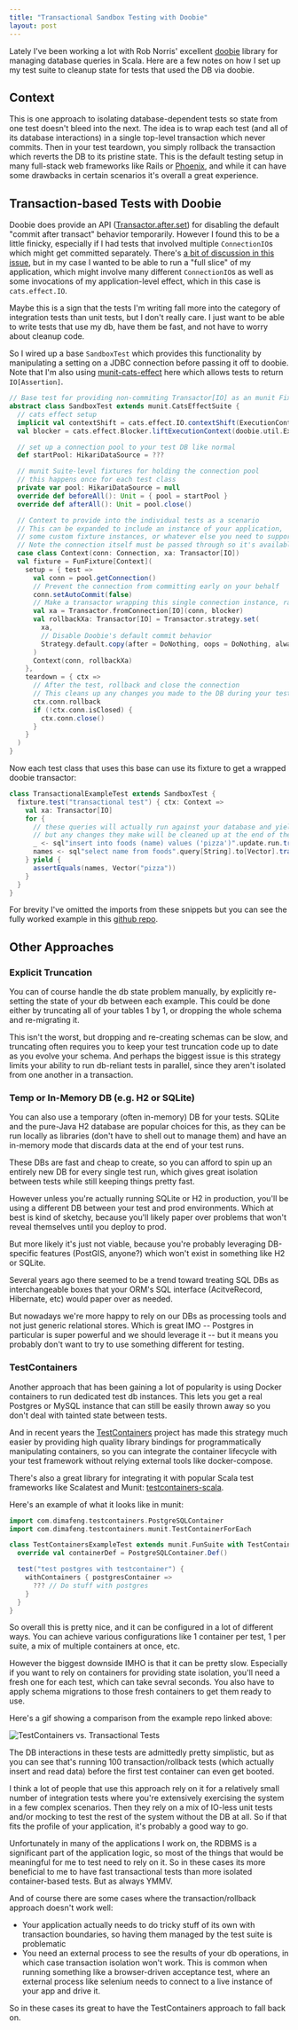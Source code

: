 ```yaml
---
title: "Transactional Sandbox Testing with Doobie"
layout: post
---
```


Lately I've been working a lot with Rob Norris' excellent [doobie](https://github.com/tpolecat/doobie) library for managing database queries in Scala. Here are a few notes on how I set up my test suite to cleanup state for tests that used the DB via doobie.

## Context

This is one approach to isolating database-dependent tests so state from one test doesn't bleed into the next. The idea is to wrap each test (and all of its database interactions) in a single top-level transaction which never commits. Then in your test teardown, you simply rollback the transaction which reverts the DB to its pristine state. This is the default testing setup in many full-stack web frameworks like Rails or [Phoenix](https://hexdocs.pm/ecto_sql/Ecto.Adapters.SQL.Sandbox.html), and while it can have some drawbacks in certain scenarios it's overall a great experience.

## Transaction-based Tests with Doobie

Doobie does provide an API ([Transactor.after.set](https://javadoc.io/doc/org.tpolecat/doobie-core_2.12/latest/doobie/util/transactor$$Transactor$.html)) for disabling the default "commit after transact" behavior temporarily. However I found this to be a little finicky, especially if I had tests that involved multiple `ConnectionIO`s which might get committed separately. There's [a bit of discussion in this issue](https://github.com/tpolecat/doobie/issues/535#issuecomment-311202214), but in my case I wanted to be able to run a "full slice" of my application, which might involve many different `ConnectionIO`s as well as some invocations of my application-level effect, which in this case is `cats.effect.IO`.

Maybe this is a sign that the tests I'm writing fall more into the category of integration tests than unit tests, but I don't really care. I just want to be able to write tests that use my db, have them be fast, and not have to worry about cleanup code.

So I wired up a base `SandboxTest` which provides this functionality by manipulating a setting on a JDBC connection before passing it off to doobie. Note that I'm also using [munit-cats-effect](https://github.com/typelevel/munit-cats-effect) here which allows tests to return `IO[Assertion]`.

```scala
// Base test for providing non-commiting Transactor[IO] as an munit Fixture
abstract class SandboxTest extends munit.CatsEffectSuite {
  // cats effect setup
  implicit val contextShift = cats.effect.IO.contextShift(ExecutionContext.global)
  val blocker = cats.effect.Blocker.liftExecutionContext(doobie.util.ExecutionContexts.synchronous)

  // set up a connection pool to your test DB like normal
  def startPool: HikariDataSource = ???

  // munit Suite-level fixtures for holding the connection pool
  // this happens once for each test class
  private var pool: HikariDataSource = null
  override def beforeAll(): Unit = { pool = startPool }
  override def afterAll(): Unit = pool.close()

  // Context to provide into the individual tests as a scenario
  // This can be expanded to include an instance of your application,
  // some custom fixture instances, or whatever else you need to support your test examples
  // Note the connection itself must be passed through so it's available in teardown
  case class Context(conn: Connection, xa: Transactor[IO])
  val fixture = FunFixture[Context](
    setup = { test =>
      val conn = pool.getConnection()
      // Prevent the connection from committing early on your behalf
      conn.setAutoCommit(false)
      // Make a transactor wrapping this single connection instance, rather than the whole pool
      val xa = Transactor.fromConnection[IO](conn, blocker)
      val rollbackXa: Transactor[IO] = Transactor.strategy.set(
        xa,
        // Disable Doobie's default commit behavior
        Strategy.default.copy(after = DoNothing, oops = DoNothing, always = DoNothing)
      )
      Context(conn, rollbackXa)
    },
    teardown = { ctx =>
      // After the test, rollback and close the connection
      // This cleans up any changes you made to the DB during your test
      ctx.conn.rollback
      if (!ctx.conn.isClosed) {
        ctx.conn.close()
      }
    }
  )
}
```

Now each test class that uses this base can use its fixture to get a wrapped doobie transactor:

```scala
class TransactionalExampleTest extends SandboxTest {
  fixture.test("transactional test") { ctx: Context =>
    val xa: Transactor[IO]
    for {
      // these queries will actually run against your database and yield real results
      // but any changes they make will be cleaned up at the end of the test
      _ <- sql"insert into foods (name) values ('pizza')".update.run.transact(xa)
      names <- sql"select name from foods".query[String].to[Vector].transact(xa)
    } yield {
      assertEquals(names, Vector("pizza"))
    }
  }
}
```

For brevity I've omitted the imports from these snippets but you can see the fully worked example in this [github repo](https://github.com/worace/doobie-transactional-tests).

## Other Approaches

### Explicit Truncation

You can of course handle the db state problem manually, by explicitly re-setting the state of your db between each example. This could be done either by truncating all of your tables 1 by 1, or dropping the whole schema and re-migrating it.

This isn't the worst, but dropping and re-creating schemas can be slow, and truncating often requires you to keep your test truncation code up to date as you evolve your schema. And perhaps the biggest issue is this strategy limits your ability to run db-reliant tests in parallel, since they aren't isolated from one another in a transaction.

### Temp or In-Memory DB (e.g. H2 or SQLite)

You can also use a temporary (often in-memory) DB for your tests. SQLite and the pure-Java H2 database are popular choices for this, as they can be run locally as libraries (don't have to shell out to manage them) and have an in-memory mode that discards data at the end of your test runs.

These DBs are fast and cheap to create, so you can afford to spin up an entirely new DB for every single test run, which gives great isolation between tests while still keeping things pretty fast.

However unless you're actually running SQLite or H2 in production, you'll be using a different DB between your test and prod environments. Which at best is kind of sketchy, because you'll likely paper over problems that won't reveal themselves until you deploy to prod.

But more likely it's just not viable, because you're probably leveraging DB-specific features (PostGIS, anyone?) which won't exist in something like H2 or SQLite.

Several years ago there seemed to be a trend toward treating SQL DBs as interchangeable boxes that your ORM's SQL interface (AcitveRecord, Hibernate, etc) would paper over as needed.

But nowadays we're more happy to rely on our DBs as processing tools and not just generic relational stores. Which is great IMO -- Postgres in particular is super powerful and we should leverage it -- but it means you probably don't want to try to use something different for testing.

### TestContainers

Another approach that has been gaining a lot of popularity is using Docker containers to run dedicated test db instances. This lets you get a real Postgres or MySQL instance that can still be easily thrown away so you don't deal with tainted state between tests.

And in recent years the [TestContainers](https://www.testcontainers.org/) project has made this strategy much easier by providing high quality library bindings for programmatically manipulating containers, so you can integrate the container lifecycle with your test framework without relying external tools like docker-compose.

There's also a great library for integrating it with popular Scala test frameworks like Scalatest and Munit: [testcontainers-scala](https://github.com/testcontainers/testcontainers-scala).

Here's an example of what it looks like in munit:

```scala
import com.dimafeng.testcontainers.PostgreSQLContainer
import com.dimafeng.testcontainers.munit.TestContainerForEach

class TestContainersExampleTest extends munit.FunSuite with TestContainerForEach {
  override val containerDef = PostgreSQLContainer.Def()

  test("test postgres with testcontainer") {
    withContainers { postgresContainer =>
      ??? // Do stuff with postgres
    }
  }
}
```

So overall this is pretty nice, and it can be configured in a lot of different ways. You can achieve various configurations like 1 container per test, 1 per suite, a mix of multiple containers at once, etc.

However the biggest downside IMHO is that it can be pretty slow. Especially if you want to rely on containers for providing state isolation, you'll need a fresh one for each test, which can take sevral seconds. You also have to apply schema migrations to those fresh containers to get them ready to use.

Here's a gif showing a comparison from the example repo linked above:

![TestContainers vs. Transactional Tests](/public/images/transactional_vs_testcontainers.gif)

The DB interactions in these tests are admittedly pretty simplistic, but as you can see that's running 100 transaction/rollback tests (which actually insert and read data) before the first test container can even get booted.

I think a lot of people that use this approach rely on it for a relatively small number of integration tests where you're extensively exercising the system in a few complex scenarios. Then they rely on a mix of IO-less unit tests and/or mocking to test the rest of the system without the DB at all. So if that fits the profile of your application, it's probably a good way to go.

Unfortunately in many of the applications I work on, the RDBMS is a significant part of the application logic, so most of the things that would be meaningful for me to test need to rely on it. So in these cases its more beneficial to me to have fast transactional tests than more isolated container-based tests. But as always YMMV.

And of course there are some cases where the transaction/rollback approach doesn't work well:

* Your application actually needs to do tricky stuff of its own with transaction boundaries, so having them managed by the test suite is problematic
* You need an external process to see the results of your db operations, in which case transaction isolation won't work. This is common when running something like a browser-driven acceptance test, where an external process like selenium needs to connect to a live instance of your app and drive it.

So in these cases its great to have the TestContainers approach to fall back on.
